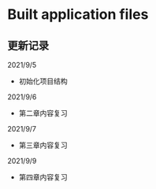 # Built application files

## 更新记录

2021/9/5
* 初始化项目结构

2021/9/6
* 第二章内容复习

2021/9/7
* 第三章内容复习

2021/9/9
* 第四章内容复习


